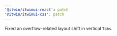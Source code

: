 ```yaml
---
'@itwin/itwinui-react': patch
'@itwin/itwinui-css': patch
---
```


Fixed an overflow-related layout shift in vertical `Tabs`.
